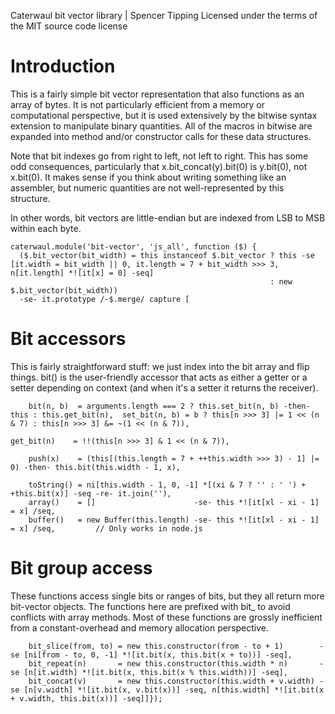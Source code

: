 Caterwaul bit vector library | Spencer Tipping
Licensed under the terms of the MIT source code license

# Introduction

This is a fairly simple bit vector representation that also functions as an array of bytes. It is not particularly efficient from a memory or computational perspective, but it is used
extensively by the bitwise syntax extension to manipulate binary quantities. All of the macros in bitwise are expanded into method and/or constructor calls for these data structures.

Note that bit indexes go from right to left, not left to right. This has some odd consequences, particularly that x.bit_concat(y).bit(0) is y.bit(0), not x.bit(0). It makes sense if you think
about writing something like an assembler, but numeric quantities are not well-represented by this structure.

In other words, bit vectors are little-endian but are indexed from LSB to MSB within each byte.

    caterwaul.module('bit-vector', 'js_all', function ($) {
      ($.bit_vector(bit_width) = this instanceof $.bit_vector ? this -se [it.width = bit_width || 0, it.length = 7 + bit_width >>> 3, n[it.length] *![it[x] = 0] -seq]
                                                              : new $.bit_vector(bit_width))
      -se- it.prototype /-$.merge/ capture [

# Bit accessors

This is fairly straightforward stuff: we just index into the bit array and flip things. bit() is the user-friendly accessor that acts as either a getter or a setter depending on context (and
when it's a setter it returns the receiver).

        bit(n, b)  = arguments.length === 2 ? this.set_bit(n, b) -then- this : this.get_bit(n),  set_bit(n, b) = b ? this[n >>> 3] |= 1 << (n & 7) : this[n >>> 3] &= ~(1 << (n & 7)),
                                                                                                 get_bit(n)    = !!(this[n >>> 3] & 1 << (n & 7)),

        push(x)    = (this[(this.length = 7 + ++this.width >>> 3) - 1] |= 0) -then- this.bit(this.width - 1, x),

        toString() = ni[this.width - 1, 0, -1] *[(xi & 7 ? '' : ' ') + +this.bit(x)] -seq -re- it.join(''),
        array()    = []                      -se- this *![it[xl - xi - 1] = x] /seq,
        buffer()   = new Buffer(this.length) -se- this *![it[xl - xi - 1] = x] /seq,         // Only works in node.js

# Bit group access

These functions access single bits or ranges of bits, but they all return more bit-vector objects. The functions here are prefixed with bit_ to avoid conflicts with array methods. Most of
these functions are grossly inefficient from a constant-overhead and memory allocation perspective.

        bit_slice(from, to) = new this.constructor(from - to + 1)        -se [ni[from - to, 0, -1] *![it.bit(x, this.bit(x + to))] -seq],
        bit_repeat(n)       = new this.constructor(this.width * n)       -se [n[it.width] *![it.bit(x, this.bit(x % this.width))] -seq],
        bit_concat(v)       = new this.constructor(this.width + v.width) -se [n[v.width] *![it.bit(x, v.bit(x))] -seq, n[this.width] *![it.bit(x + v.width, this.bit(x))] -seq]]});